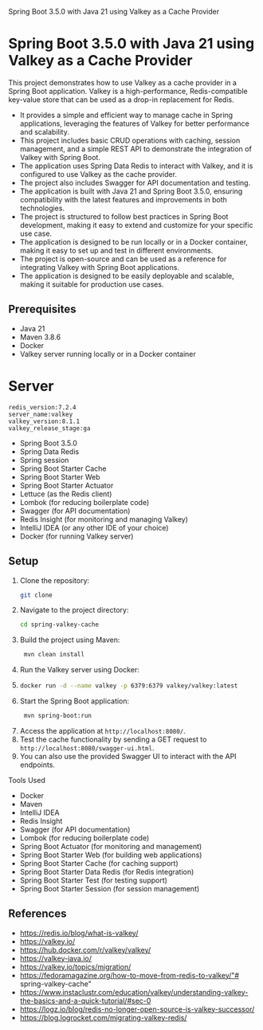Spring Boot 3.5.0 with Java 21  using Valkey as a Cache Provider

# Spring Boot 3.5.0 with Java 21 using Valkey as a Cache Provider
This project demonstrates how to use Valkey as a cache provider in a Spring Boot application. Valkey is a high-performance, Redis-compatible key-value store that can be used as a drop-in replacement for Redis.
- It provides a simple and efficient way to manage cache in Spring applications, leveraging the features of Valkey for better performance and scalability.
- This project includes basic CRUD operations with caching, session management, and a simple REST API to demonstrate the integration of Valkey with Spring Boot.
- The application uses Spring Data Redis to interact with Valkey, and it is configured to use Valkey as the cache provider.
- The project also includes Swagger for API documentation and testing.
- The application is built with Java 21 and Spring Boot 3.5.0, ensuring compatibility with the latest features and improvements in both technologies.
- The project is structured to follow best practices in Spring Boot development, making it easy to extend and customize for your specific use case.
- The application is designed to be run locally or in a Docker container, making it easy to set up and test in different environments.
- The project is open-source and can be used as a reference for integrating Valkey with Spring Boot applications.
- The application is designed to be easily deployable and scalable, making it suitable for production use cases.

## Prerequisites
- Java 21
- Maven 3.8.6
- Docker
- Valkey server running locally or in a Docker container
# Server
    redis_version:7.2.4
    server_name:valkey
    valkey_version:8.1.1
    valkey_release_stage:ga
- Spring Boot 3.5.0
- Spring Data Redis
- Spring session
- Spring Boot Starter Cache
- Spring Boot Starter Web
- Spring Boot Starter Actuator
- Lettuce (as the Redis client)
- Lombok (for reducing boilerplate code)
- Swagger (for API documentation)
- Redis Insight (for monitoring and managing Valkey)
- IntelliJ IDEA (or any other IDE of your choice)
- Docker (for running Valkey server)

   
## Setup
1. Clone the repository:
   ```bash
   git clone
   
2. Navigate to the project directory:
   ```bash
   cd spring-valkey-cache
   ```
3. Build the project using Maven:
   ```bash
    mvn clean install
    ```
4. Run the Valkey server using Docker:
5. ```bash
   docker run -d --name valkey -p 6379:6379 valkey/valkey:latest
   ```
6. Start the Spring Boot application:
   ```bash
    mvn spring-boot:run
    ```
7. Access the application at `http://localhost:8080/`.
8. Test the cache functionality by sending a GET request to `http://localhost:8080/swagger-ui.html`.
9. You can also use the provided Swagger UI to interact with the API endpoints.


Tools  Used
- Docker 
- Maven
- IntelliJ IDEA
- Redis Insight
- Swagger (for API documentation)
- Lombok (for reducing boilerplate code)
- Spring Boot Actuator (for monitoring and management)
- Spring Boot Starter Web (for building web applications)
- Spring Boot Starter Cache (for caching support)
- Spring Boot Starter Data Redis (for Redis integration)
- Spring Boot Starter Test (for testing support)
- Spring Boot Starter Session (for session management)


## References

- https://redis.io/blog/what-is-valkey/
- https://valkey.io/
- https://hub.docker.com/r/valkey/valkey/
- https://valkey-java.io/
- https://valkey.io/topics/migration/
- https://fedoramagazine.org/how-to-move-from-redis-to-valkey/"# spring-valkey-cache" 
- https://www.instaclustr.com/education/valkey/understanding-valkey-the-basics-and-a-quick-tutorial/#sec-0
- https://logz.io/blog/redis-no-longer-open-source-is-valkey-successor/
- https://blog.logrocket.com/migrating-valkey-redis/
